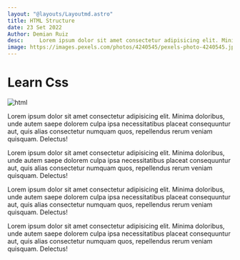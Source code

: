 ```yaml
---
layout: "@layouts/Layoutmd.astro"
title: HTML Structure
date: 23 Set 2022
Author: Demian Ruiz
desc:     Lorem ipsum dolor sit amet consectetur adipisicing elit. Minima doloribus, unde autem saepe dolorem culpa ipsa necessitatibus placeat consequuntur aut, quis alias consectetur numquam quos, repellendus rerum veniam quisquam. Delectus!
image: https://images.pexels.com/photos/4240545/pexels-photo-4240545.jpeg?auto=compress&cs=tinysrgb&w=900
---
```


# Learn Css

![html](https://images.pexels.com/photos/4240545/pexels-photo-4240545.jpeg?auto=compress&cs=tinysrgb&w=900)

Lorem ipsum dolor sit amet consectetur adipisicing elit. Minima doloribus, unde autem saepe dolorem culpa ipsa necessitatibus placeat consequuntur aut, quis alias consectetur numquam quos, repellendus rerum veniam quisquam. Delectus!

Lorem ipsum dolor sit amet consectetur adipisicing elit. Minima doloribus, unde autem saepe dolorem culpa ipsa necessitatibus placeat consequuntur aut, quis alias consectetur numquam quos, repellendus rerum veniam quisquam. Delectus!

Lorem ipsum dolor sit amet consectetur adipisicing elit. Minima doloribus, unde autem saepe dolorem culpa ipsa necessitatibus placeat consequuntur aut, quis alias consectetur numquam quos, repellendus rerum veniam quisquam. Delectus!

Lorem ipsum dolor sit amet consectetur adipisicing elit. Minima doloribus, unde autem saepe dolorem culpa ipsa necessitatibus placeat consequuntur aut, quis alias consectetur numquam quos, repellendus rerum veniam quisquam. Delectus!

```html


```
